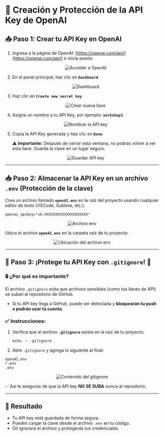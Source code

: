# 🔑 Creación y Protección de la API Key de OpenAI

## 📥 Paso 1: Crear tu API Key en OpenAI

1. Ingresa a la página de OpenAI: [https://openai.com/api/](https://openai.com/api/) e inicia sesión.
   
   <div align="center">
     <img src="imgs/key1.png" alt="Acceder a OpenAI">
   </div>

2. En el panel principal, haz clic en **`Dashboard`**.

   <div align="center">
     <img src="imgs/key2.png" alt="Dashboard">
   </div>

3. Haz clic en **`Create new secret key`**.

   <div align="center">
     <img src="imgs/key3.png" alt="Crear nueva llave">
   </div>

4. Asigna un nombre a tu API Key, por ejemplo: **`workshop3`**.

   <div align="center">
     <img src="imgs/key4.png" alt="Nombrar la API key">
   </div>

5. Copia la API Key generada y haz clic en **`Done`**.

   ⚠️ **Importante:** Después de cerrar esta ventana, no podrás volver a ver esta llave. Guarda la clave en un lugar seguro.

   <div align="center">
     <img src="imgs/key5.png" alt="Guardar API key">
   </div>

---

## 📥 Paso 2: Almacenar la API Key en un archivo `.env` (Protección de la clave)

Crea un archivo llamado **`openAI.env`** en la raíz del proyecto usando cualquier editor de texto (VSCode, Sublime, etc.):

```
openai_apikey="sk-XXXXXXXXXXXXXXXXXXXX"
```

<div align="center">
  <img src="imgs/key22.png" alt="Archivo env">
</div>

Ubica el archivo **`openAI.env`** en la carpeta raíz de tu proyecto:

<div align="center">
  <img src="imgs/key7.png" alt="Ubicación del archivo env">
</div>

---

## 🚨 Paso 3: ¡Protege tu API Key con `.gitignore`! 🚨

### 🔒 ¿Por qué es importante?
El archivo `.gitignore` evita que archivos sensibles (como tus llaves de API) se suban al repositorio de GitHub.

- Si tu API key llega a GitHub, puede ser detectada y **bloquearán tu push o podrán usar tu cuenta**.

### ✅ Instrucciones:
1. Verifica que el archivo **`.gitignore`** exista en la raíz de tu proyecto.
   ```bash
   echo. > .gitignore
   ```

2. Abre `.gitignore` y agrega lo siguiente al final:
```
openAI.env
*.env
.env
```

<div align="center">
  <img src="imgs/key_gitignore.png" alt="Contenido del gitignore">
</div>

✅ Así te aseguras de que la API key **NO SE SUBA** nunca al repositorio.

---

## 📌 Resultado
- Tu API key está guardada de forma segura.
- Puedes cargar la clave desde el archivo `.env` en tu código.
- Git ignorará el archivo y protegerás tus credenciales.

